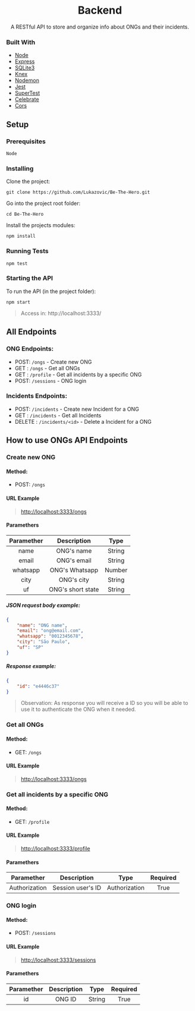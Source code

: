 
<h1 align="center">Backend</h1>
<p align="center">A RESTful API to store and organize info about ONGs and their incidents.</p>

### Built With

- [Node](https://nodejs.org/en/)
- [Express](https://expressjs.com/)
- [SQLite3](https://www.npmjs.com/package/sqlite3)
- [Knex](http://knexjs.org/)
- [Nodemon](https://nodemon.io/)
- [Jest](https://jestjs.io/)
- [SuperTest](https://www.npmjs.com/package/supertest)
- [Celebrate](https://www.npmjs.com/package/celebrate)
- [Cors](https://www.npmjs.com/package/cors)

## Setup

### Prerequisites

```
Node
```

### Installing

Clone the project:
```
git clone https://github.com/Lukazovic/Be-The-Hero.git
```

Go into the project root folder:
```
cd Be-The-Hero
```

Install the projects modules:
```
npm install
```

### Running Tests
```
npm test
```

### Starting the API

To run the API (in the project folder):
```
npm start
```

> Access in: http://localhost:3333/

## All Endpoints

### ONG Endpoints:

- POST: `/ongs` - Create new ONG
- GET : `/ongs` - Get all ONGs
- GET : `/profile` - Get all incidents by a specific ONG
- POST: `/sessions` - ONG login

### Incidents Endpoints:

- POST: `/incidents` - Create new Incident for a ONG
- GET : `/incidents` - Get all Incidents
- DELETE : `/incidents/<id>` - Delete a Incident for a ONG

## How to use ONGs API Endpoints

### Create new ONG

#### Method:

- POST: `/ongs`

#### URL Example

> [http://localhost:3333/ongs](http://localhost:3333/ongs)

#### Paramethers

|   Paramether   |       Description    |     Type     |
| :------------: | :------------------: | :----------: |
|      name      |   ONG's name         |    String    |
|      email     |   ONG's email        |    String    |
|    whatsapp    |   ONG's Whatsapp     |    Number    |
|      city      |   ONG's city         |    String    |
|       uf       |   ONG's short state  |    String    |

##### JSON request body example:

```json
{
	"name": "ONG name",
	"email": "ong@email.com",
	"whatsapp": "0012345678",
	"city": "São Paulo",
	"uf": "SP"
}
```

##### Response example:

```json
{
    "id": "e4446c37"
}
```

> Observation: As response you will receive a ID so you will be able to use it to authenticate the ONG when it needed.

### Get all ONGs

#### Method:

- GET: `/ongs`

#### URL Example

> [http://localhost:3333/ongs](http://localhost:3333/ongs)

### Get all incidents by a specific ONG

#### Method:

- GET: `/profile`

#### URL Example

> [http://localhost:3333/profile](http://localhost:3333/profile)

#### Paramethers

|   Paramether   |       Description    |     Type      |   Required   |
| :------------: | :------------------: | :-----------: | :----------: |
|  Authorization |   Session user's ID  | Authorization |     True     |

### ONG login

#### Method:

- POST: `/sessions`

#### URL Example

> [http://localhost:3333/sessions](http://localhost:3333/sessions)

#### Paramethers

|   Paramether   |       Description    |     Type     |   Required   |
| :------------: | :------------------: | :----------: | :----------: |
|       id       |         ONG ID       |     String   |     True     |
